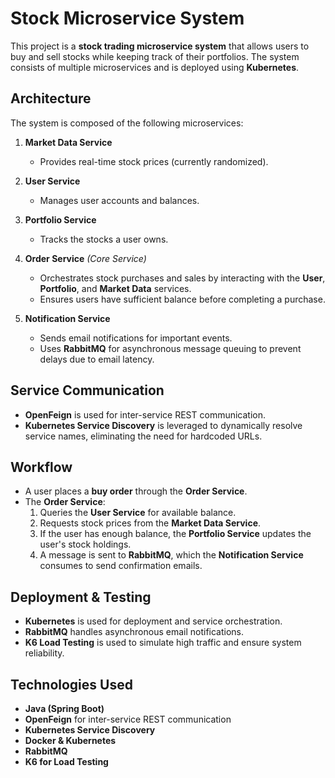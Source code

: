 # Stock Microservice System

This project is a **stock trading microservice system** that allows users to buy and sell stocks while keeping track of their portfolios. The system consists of multiple microservices and is deployed using **Kubernetes**.

## Architecture

The system is composed of the following microservices:

1. **Market Data Service**
    - Provides real-time stock prices (currently randomized).

2. **User Service**
    - Manages user accounts and balances.

3. **Portfolio Service**
    - Tracks the stocks a user owns.

4. **Order Service** *(Core Service)*
    - Orchestrates stock purchases and sales by interacting with the **User**, **Portfolio**, and **Market Data** services.
    - Ensures users have sufficient balance before completing a purchase.

5. **Notification Service**
    - Sends email notifications for important events.
    - Uses **RabbitMQ** for asynchronous message queuing to prevent delays due to email latency.

## Service Communication

- **OpenFeign** is used for inter-service REST communication.
- **Kubernetes Service Discovery** is leveraged to dynamically resolve service names, eliminating the need for hardcoded URLs.

## Workflow

- A user places a **buy order** through the **Order Service**.
- The **Order Service**:
    1. Queries the **User Service** for available balance.
    2. Requests stock prices from the **Market Data Service**.
    3. If the user has enough balance, the **Portfolio Service** updates the user's stock holdings.
    4. A message is sent to **RabbitMQ**, which the **Notification Service** consumes to send confirmation emails.

## Deployment & Testing

- **Kubernetes** is used for deployment and service orchestration.
- **RabbitMQ** handles asynchronous email notifications.
- **K6 Load Testing** is used to simulate high traffic and ensure system reliability.

## Technologies Used

- **Java (Spring Boot)**
- **OpenFeign** for inter-service REST communication
- **Kubernetes Service Discovery**
- **Docker & Kubernetes**
- **RabbitMQ**
- **K6 for Load Testing**